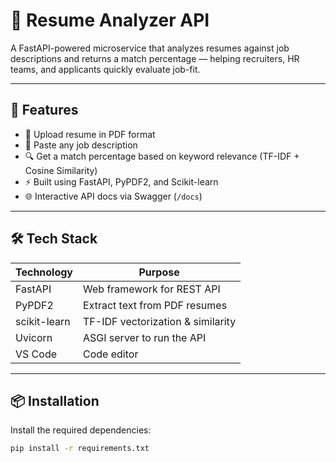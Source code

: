 # 📄 Resume Analyzer API

A FastAPI-powered microservice that analyzes resumes against job descriptions and returns a match percentage — helping recruiters, HR teams, and applicants quickly evaluate job-fit.

---

## 🚀 Features

- 📂 Upload resume in PDF format
- 📄 Paste any job description
- 🔍 Get a match percentage based on keyword relevance (TF-IDF + Cosine Similarity)
- ⚡ Built using FastAPI, PyPDF2, and Scikit-learn
- 🌐 Interactive API docs via Swagger (`/docs`)

---

## 🛠️ Tech Stack

| Technology      | Purpose                          |
|-----------------|----------------------------------|
| FastAPI         | Web framework for REST API       |
| PyPDF2          | Extract text from PDF resumes    |
| scikit-learn    | TF-IDF vectorization & similarity|
| Uvicorn         | ASGI server to run the API       |
| VS Code         | Code editor                      |

---

## 📦 Installation

Install the required dependencies:

```bash
pip install -r requirements.txt
